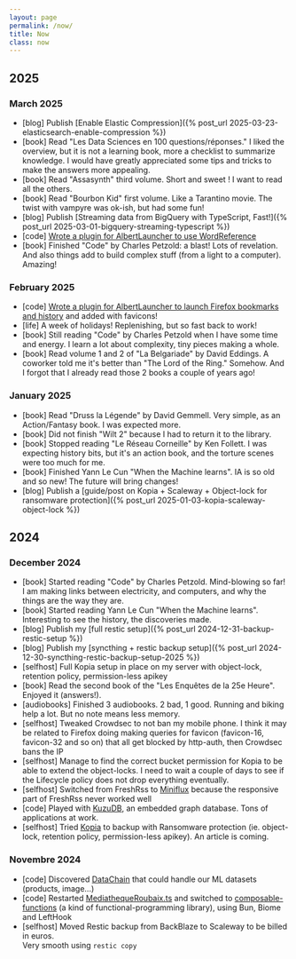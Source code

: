 ```yaml
---
layout: page
permalink: /now/
title: Now
class: now
---
```


## 2025

### March 2025

- <span class="tag">[blog]</span> Publish [Enable Elastic Compression]({% post_url 2025-03-23-elasticsearch-enable-compression %})
- <span class="tag">[book]</span> Read "Les Data Sciences en 100 questions/réponses." I liked the overview, but it is not a learning book, more a checklist to summarize knowledge. I would have greatly appreciated some tips and tricks to make the answers more appealing.
- <span class="tag">[book]</span> Read "Assasynth" third volume. Short and sweet ! I want to read all the others.
- <span class="tag">[book]</span> Read "Bourbon Kid" first volume. Like a Tarantino movie. The twist with vampyre was ok-ish, but had some fun!
- <span class="tag">[blog]</span> Publish [Streaming data from BigQuery with TypeScript, Fast!]({% post_url 2025-03-01-bigquery-streaming-typescript %})
- <span class="tag">[code]</span> [Wrote a plugin for AlbertLauncher to use WordReference](https://github.com/tomsquest/albert_plugin_wordreference)
- <span class="tag">[book]</span> Finished "Code" by Charles Petzold: a blast! Lots of revelation. And also things add to build complex stuff (from a light to a computer). Amazing!

### February 2025

- <span class="tag">[code]</span> [Wrote a plugin for AlbertLauncher to launch Firefox bookmarks and history](https://github.com/tomsquest/albert_plugin_firefox_bookmarks) and added with favicons!
- <span class="tag">[life]</span> A week of holidays! Replenishing, but so fast back to work!
- <span class="tag">[book]</span> Still reading "Code" by Charles Petzold when I have some time and energy. I learn a lot about complexity, tiny pieces making a whole.
- <span class="tag">[book]</span> Read volume 1 and 2 of "La Belgariade" by David Eddings. A coworker told me it's better than "The Lord of the Ring." Somehow. And I forgot that I already read those 2 books a couple of years ago!

### January 2025

- <span class="tag">[book]</span> Read "Druss la Légende" by David Gemmell. Very simple, as an Action/Fantasy book. I was expected more.
- <span class="tag">[book]</span> Did not finish "Wilt 2" because I had to return it to the library.
- <span class="tag">[book]</span> Stopped reading "Le Réseau Corneille" by Ken Follett. I was expecting history bits, but it's an action book, and the torture scenes were too much for me.
- <span class="tag">[book]</span> Finished Yann Le Cun "When the Machine learns". IA is so old and so new! The future will bring changes!
- <span class="tag">[blog]</span> Publish a [guide/post on Kopia + Scaleway + Object-lock for ransomware protection]({% post_url 2025-01-03-kopia-scaleway-object-lock %})

## 2024

### December 2024

- <span class="tag">[book]</span> Started reading "Code" by Charles Petzold. Mind-blowing so far! I am making links between electricity, and computers, and why the things are the way they are.
- <span class="tag">[book]</span> Started reading Yann Le Cun "When the Machine learns". Interesting to see the history, the discoveries made.
- <span class="tag">[blog]</span> Publish my [full restic setup]({% post_url 2024-12-31-backup-restic-setup %})
- <span class="tag">[blog]</span> Publish my [syncthing + restic backup setup]({% post_url 2024-12-30-syncthing-restic-backup-setup-2025 %})
- <span class="tag">[selfhost]</span> Full Kopia setup in place on my server with object-lock, retention policy, permission-less apikey
- <span class="tag">[book]</span> Read the second book of the "Les Enquêtes de la 25e Heure". Enjoyed it (answers!).
- <span class="tag">[audiobooks]</span> Finished 3 audiobooks. 2 bad, 1 good. Running and biking help a lot. But no note means less memory.
- <span class="tag">[selfhost]</span> Tweaked Crowdsec to not ban my mobile phone. I think it may be related to Firefox doing making queries for favicon (favicon-16, favicon-32 and so on) that all get blocked by http-auth, then Crowdsec bans the IP
- <span class="tag">[selfhost]</span> Manage to find the correct bucket permission for Kopia to be able to extend the object-locks. I need to wait a couple of days to see if the Lifecycle policy does not drop everything eventually.
- <span class="tag">[selfhost]</span> Switched from FreshRss to [Miniflux](https://miniflux.net/) because the responsive part of FreshRss never worked well
- <span class="tag">[code]</span> Played with [KuzuDB](https://kuzudb.com/), an embedded graph database. Tons of applications at work.
- <span class="tag">[selfhost]</span> Tried [Kopia](https://github.com/kopia/kopia/) to backup with Ransomware protection (ie. object-lock, retention policy, permission-less apikey). An article is coming.

### Novembre 2024

- <span class="tag">[code]</span> Discovered [DataChain](https://datachain.ai/) that could handle our ML datasets (products, image...)
- <span class="tag">[code]</span> Restarted [MediathequeRoubaix.ts](https://github.com/tomsquest/mediathequeroubaix.ts) and switched to [composable-functions](https://github.com/seasonedcc/composable-functions) (a kind of functional-programming library), using Bun, Biome and LeftHook
- <span class="tag">[selfhost]</span> Moved Restic backup from BackBlaze to Scaleway to be billed in euros.<br>Very smooth using `restic copy`
